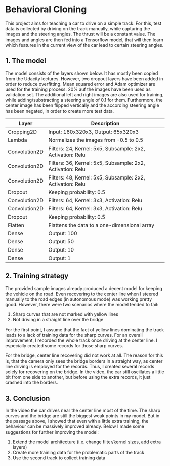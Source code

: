 # Behavioral Cloning
This project aims for teaching a car to drive on a simple track. For this, test data is collected by driving on the track manually, while capturing the images and the steering angles. The thrust will be a constant value. The images and angles are then fed into a Tensorflow model, that will then learn which features in the current view of the car lead to certain steering angles.

## 1. The model
The model consists of the layers shown below. It has mostly been copied from the Udacity lectures. However, two dropout layers have been added in order to reduce overfitting. Mean squared error and Adam optimizer are used for the training process. 20% auf the images have been used as validation set. The additional left and right images are also used for training, while adding/substracting a steering angle of 0.1 for them. Furthermore, the center image has been flipped vertically and the according steering angle has been negated, in order to create more test data.

|Layer        |Description                                                |
| ----------- | --------------------------------------------------------- |
|Cropping2D   | Input: 160x320x3, Output: 65x320x3                        |
|Lambda       | Normalizes the images from -0.5 to 0.5                    |
|Convolution2D| Filters: 24, Kernel: 5x5, Subsample: 2x2, Activation: Relu|
|Convolution2D| Filters: 36, Kernel: 5x5, Subsample: 2x2, Activation: Relu|
|Convolution2D| Filters: 48, Kernel: 5x5, Subsample: 2x2, Activation: Relu|
|Dropout      | Keeping probability: 0.5                                  |
|Convolution2D| Filters: 64, Kernel: 3x3, Activation: Relu                |
|Convolution2D| Filters: 64, Kernel: 3x3, Activation: Relu                |
|Dropout      | Keeping probability: 0.5                                  |
|Flatten      | Flattens the data to a one-dimensional array              |
|Dense        | Output: 100                                               |
|Dense        | Output: 50                                                |
|Dense        | Output: 10                                                |
|Dense        | Output: 1                                                 |

## 2. Training strategy
The provided sample images already produced a decent model for keeping the vehicle on the road. Even recovering to the center line when I steered manually to the road edges (in autonomous mode) was working pretty good. However, there were two scenarios where the model tended to fail:

1. Sharp curves that are not marked with yellow lines
2. Not driving in a straight line over the bridge

For the first point, I assume that the fact of yellow lines dominating the track leads to a lack of training data for the sharp curves. For an overall improvement, I recorded the whole track once driving at the center line. I especially created some records for those sharp curves.

For the bridge, center line recovering did not work at all. The reason for this is, that the camera only sees the bridge borders in a straight way, as center line driving is employed for the records. Thus, I created several records solely for recovering on the bridge. In the video, the car still oscillates a little bit from one side to another, but before using the extra records, it just crashed into the borders.

## 3. Conclusion
In the video the car drives near the center line most of the time. The sharp curves and the bridge are still the biggest weak points in my model. But in the passage above, I showed that even with a little extra training, the behaviour can be massively improved already. Below I made some suggestions for further improving the model:

1. Extend the model architecture (i.e. change filter/kernel sizes, add extra layers)
2. Create more training data for the problematic parts of the track
3. Use the second track to collect training data
